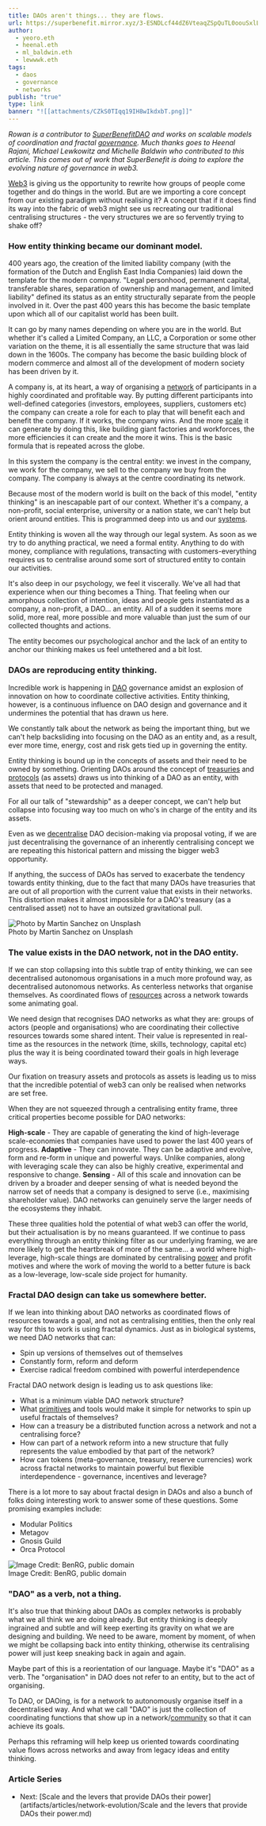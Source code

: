 ```yaml
---
title: DAOs aren't things... they are flows.
url: https://superbenefit.mirror.xyz/3-ESNDLcf44dZ6VteaqZSpQuTL0oouSxlLJwuAlcQ_s
author:
  - yeoro.eth
  - heenal.eth
  - ml_baldwin.eth
  - lewwwk.eth
tags:
  - daos
  - governance
  - networks
publish: "true"
type: link
banner: "![[attachments/CZkS0TIqq19IH8wIkdxbT.png]]"
---
```


_Rowan is a contributor to [SuperBenefitDAO](https://www.superbenefit.org/) and works on scalable models of coordination and fractal [governance](tags/governance.md). Much thanks goes to Heenal Rajani, Michael Lewkowitz and Michelle Baldwin who contributed to this article. This comes out of work that SuperBenefit is doing to explore the evolving nature of governance in web3._

[Web3](tags/blockchain.md) is giving us the opportunity to rewrite how groups of people come together and do things in the world. But are we importing a core concept from our existing paradigm without realising it? A concept that if it does find its way into the fabric of web3 might see us recreating our traditional centralising structures - the very structures we are so fervently trying to shake off?

### How entity thinking became our dominant model.

400 years ago, the creation of the limited liability company (with the formation of the Dutch and English East India Companies) laid down the template for the modern company. "Legal personhood, permanent capital, transferable shares, separation of ownership and management, and limited liability" defined its status as an entity structurally separate from the people involved in it. Over the past 400 years this has become the basic template upon which all of our capitalist world has been built.

It can go by many names depending on where you are in the world. But whether it's called a Limited Company, an LLC, a Corporation or some other variation on the theme, it is all essentially the same structure that was laid down in the 1600s. The company has become the basic building block of modern commerce and almost all of the development of modern society has been driven by it.

A company is, at its heart, a way of organising a [network](tags/networks.md) of participants in a highly coordinated and profitable way. By putting different participants into well-defined categories (investors, employees, suppliers, customers etc) the company can create a role for each to play that will benefit each and benefit the company. If it works, the company wins. And the more [scale](tags/scale.md) it can generate by doing this, like building giant factories and workforces, the more efficiencies it can create and the more it wins. This is the basic formula that is repeated across the globe.

In this system the company is the central entity: we invest in the company, we work for the company, we sell to the company we buy from the company. The company is always at the centre coordinating its network.

Because most of the modern world is built on the back of this model, "entity thinking" is an inescapable part of our context. Whether it's a company, a non-profit, social enterprise, university or a nation state, we can't help but orient around entities. This is programmed deep into us and our [systems](tags/systems.md).

Entity thinking is woven all the way through our legal system. As soon as we try to do anything practical, we need a formal entity. Anything to do with money, compliance with regulations, transacting with customers-everything requires us to centralise around some sort of structured entity to contain our activities.

It's also deep in our psychology, we feel it viscerally. We've all had that experience when our thing becomes a Thing. That feeling when our amorphous collection of intention, ideas and people gets instantiated as a company, a non-profit, a DAO... an entity. All of a sudden it seems more solid, more real, more possible and more valuable than just the sum of our collected thoughts and actions.

The entity becomes our psychological anchor and the lack of an entity to anchor our thinking makes us feel untethered and a bit lost.

### DAOs are reproducing entity thinking.

Incredible work is happening in [DAO](tags/daos.md) governance amidst an explosion of innovation on how to coordinate collective activities. Entity thinking, however, is a continuous influence on DAO design and governance and it undermines the potential that has drawn us here.

We constantly talk about the network as being the important thing, but we can't help backsliding into focusing on the DAO as an entity and, as a result, ever more time, energy, cost and risk gets tied up in governing the entity.

Entity thinking is bound up in the concepts of assets and their need to be owned by something. Orienting DAOs around the concept of [treasuries](tags/treasury.md) and [protocols](tags/protocols.md) (as assets) draws us into thinking of a DAO as an entity, with assets that need to be protected and managed.

For all our talk of "stewardship" as a deeper concept, we can't help but collapse into focusing way too much on who's in charge of the entity and its assets.

Even as we [decentralise](tags/decentralization.md) DAO decision-making via proposal voting, if we are just decentralising the governance of an inherently centralising concept we are repeating this historical pattern and missing the bigger web3 opportunity.

If anything, the success of DAOs has served to exacerbate the tendency towards entity thinking, due to the fact that many DAOs have treasuries that are out of all proportion with the current value that exists in their networks. This distortion makes it almost impossible for a DAO's treasury (as a centralised asset) not to have an outsized gravitational pull.

![Photo by Martin Sanchez on Unsplash](https://superbenefit.mirror.xyz/_next/image?url=https%3A%2F%2Fimages.mirror-media.xyz%2Fpublication-images%2F3ckOwALsBJOCbiOqkpgTp.jpg&w=3840&q=75)  
Photo by Martin Sanchez on Unsplash

### The value exists in the DAO network, not in the DAO entity.

If we can stop collapsing into this subtle trap of entity thinking, we can see decentralised autonomous organisations in a much more profound way, as decentralised autonomous networks. As centerless networks that organise themselves. As coordinated flows of [resources](tags/resources.md) across a network towards some animating goal.

We need design that recognises DAO networks as what they are: groups of actors (people and organisations) who are coordinating their collective resources towards some shared intent. Their value is represented in real-time as the resources in the network (time, skills, technology, capital etc) plus the way it is being coordinated toward their goals in high leverage ways.

Our fixation on treasury assets and protocols as assets is leading us to miss that the incredible potential of web3 can only be realised when networks are set free.

When they are not squeezed through a centralising entity frame, three critical properties become possible for DAO networks:

**High-scale** - They are capable of generating the kind of high-leverage scale-economies that companies have used to power the last 400 years of progress.
**Adaptive** - They can innovate. They can be adaptive and evolve, form and re-form in unique and powerful ways. Unlike companies, along with leveraging scale they can also be highly creative, experimental and responsive to change.
**Sensing** - All of this scale and innovation can be driven by a broader and deeper sensing of what is needed beyond the narrow set of needs that a company is designed to serve (i.e., maximising shareholder value). DAO networks can genuinely serve the larger needs of the ecosystems they inhabit.

These three qualities hold the potential of what web3 can offer the world, but their actualisation is by no means guaranteed. If we continue to pass everything through an entity thinking filter as our underlying framing, we are more likely to get the heartbreak of more of the same… a world where high-leverage, high-scale things are dominated by centralising [power](tags/power.md) and profit motives and where the work of moving the world to a better future is back as a low-leverage, low-scale side project for humanity.

### Fractal DAO design can take us somewhere better.

If we lean into thinking about DAO networks as coordinated flows of resources towards a goal, and not as centralising entities, then the only real way for this to work is using fractal dynamics. Just as in biological systems, we need DAO networks that can:

- Spin up versions of themselves out of themselves
- Constantly form, reform and deform
- Exercise radical freedom combined with powerful interdependence

Fractal DAO network design is leading us to ask questions like:

- What is a minimum viable DAO network structure?
- What [primitives](tags/primitives.md) and tools would make it simple for networks to spin up useful fractals of themselves?
- How can a treasury be a distributed function across a network and not a centralising force?
- How can part of a network reform into a new structure that fully represents the value embodied by that part of the network?
- How can tokens (meta-governance, treasury, reserve currencies) work across fractal networks to maintain powerful but flexible interdependence - governance, incentives and leverage?

There is a lot more to say about fractal design in DAOs and also a bunch of folks doing interesting work to answer some of these questions. Some promising examples include:

- Modular Politics
- Metagov
- Gnosis Guild
- Orca Protocol

![Image Credit: BenRG, public domain](https://superbenefit.mirror.xyz/_next/image?url=https%3A%2F%2Fimages.mirror-media.xyz%2Fpublication-images%2FhQzZ6vBGxJxqo9zfckkFx.png&w=3840&q=75)  
Image Credit: BenRG, public domain

### "DAO" as a verb, not a thing.

It's also true that thinking about DAOs as complex networks is probably what we all think we are doing already. But entity thinking is deeply ingrained and subtle and will keep exerting its gravity on what we are designing and building. We need to be aware, moment by moment, of when we might be collapsing back into entity thinking, otherwise its centralising power will just keep sneaking back in again and again.

Maybe part of this is a reorientation of our language. Maybe it's "DAO" as a verb. The "organisation" in DAO does not refer to an entity, but to the act of organising.

To DAO, or DAOing, is for a network to autonomously organise itself in a decentralised way. And what we call "DAO" is just the collection of coordinating functions that show up in a network/[community](tags/community.md) so that it can achieve its goals.

Perhaps this reframing will help keep us oriented towards coordinating value flows across networks and away from legacy ideas and entity thinking.

### Article Series

- Next: [Scale and the levers that provide DAOs their power](artifacts/articles/network-evolution/Scale and the levers that provide DAOs their power.md)
